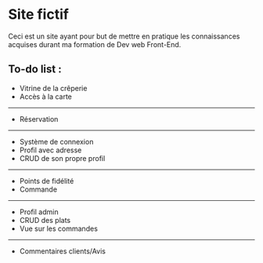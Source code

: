 # Site fictif

Ceci est un site ayant pour but de mettre en pratique les connaissances acquises durant ma formation de Dev web Front-End.

## To-do list :

- Vitrine de la crêperie
- Accès à la carte

----

- Réservation

----

- Système de connexion
- Profil avec adresse
- CRUD de son propre profil

----
- Points de fidélité
- Commande
----

- Profil admin
- CRUD des plats
- Vue sur les commandes

----
- Commentaires clients/Avis